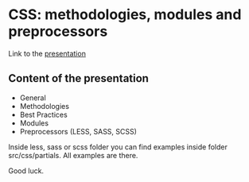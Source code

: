 # СSS: methodologies, modules and preprocessors

Link to the [presentation](https://docs.google.com/presentation/d/1Uhhkn2C5UDmvOhpy6rn3I5U5l_wQMWE-ibBOKTtKYd4/edit?usp=sharing)

## Content of the presentation
* General
* Methodologies
* Best Practices
* Modules
* Preprocessors (LESS, SASS, SCSS)

Inside less, sass or scss folder you can find examples inside folder src/css/partials. All examples are there.

Good luck.